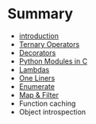 # Summary

* [introduction](README.md)
* [Ternary Operators](chapter1.md)
* [Decorators](chapter2.md)
* [Python Modules in C](python_modules_in_c.md)
* [Lambdas](lambdas.md)
* [One Liners](one_liners.md)
* [Enumerate](enumerate.md)
* [Map & Filter](map_&_filter.md)
* Function caching
* Object introspection

